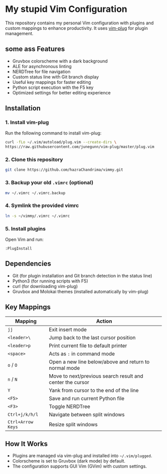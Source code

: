 # My stupid Vim Configuration

This repository contains my personal Vim configuration with plugins and custom mappings to enhance productivity. It uses [vim-plug](https://github.com/junegunn/vim-plug) for plugin management.

## some ass Features
- Gruvbox colorscheme with a dark background
- ALE for asynchronous linting
- NERDTree for file navigation
- Custom status line with Git branch display
- Useful key mappings for faster editing
- Python script execution with the F5 key
- Optimized settings for better editing experience

## Installation

### 1. Install vim-plug
Run the following command to install vim-plug:
```bash
curl -fLo ~/.vim/autoload/plug.vim --create-dirs \
https://raw.githubusercontent.com/junegunn/vim-plug/master/plug.vim
````

### 2. Clone this repository

```bash
git clone https://github.com/hazraChandrima/vimmy.git
```

### 3. Backup your old `.vimrc` (optional)

```bash
mv ~/.vimrc ~/.vimrc.backup
```

### 4. Symlink the provided vimrc

```bash
ln -s ~/vimmy/.vimrc ~/.vimrc
```

### 5. Install plugins

Open Vim and run:

```vim
:PlugInstall
```

## Dependencies

* Git (for plugin installation and Git branch detection in the status line)
* Python3 (for running scripts with F5)
* curl (for downloading vim-plug)
* Gruvbox and Molokai themes (installed automatically by vim-plug)

## Key Mappings

| Mapping           | Action                                                    |
| ----------------- | --------------------------------------------------------- |
| `jj`              | Exit insert mode                                          |
| `<leader>\`       | Jump back to the last cursor position                     |
| `<leader>p`       | Print current file to default printer                     |
| `<space>`         | Acts as `:` in command mode                               |
| `o` / `O`         | Open a new line below/above and return to normal mode     |
| `n` / `N`         | Move to next/previous search result and center the cursor |
| `Y`               | Yank from cursor to the end of the line                   |
| `<F5>`            | Save and run current Python file                          |
| `<F3>`            | Toggle NERDTree                                           |
| `Ctrl+j/k/h/l`    | Navigate between split windows                            |
| `Ctrl+Arrow Keys` | Resize split windows                                      |


## How It Works

* Plugins are managed via vim-plug and installed into `~/.vim/plugged`.
* Colorscheme is set to Gruvbox (dark mode) by default.
* The configuration supports GUI Vim (GVim) with custom settings.

